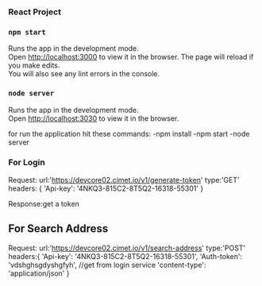 ### React Project

### `npm start`
Runs the app in the development mode.<br />
Open [http://localhost:3000](http://localhost:3000) to view it in the browser.
The page will reload if you make edits.<br />
You will also see any lint errors in the console.


### `node server`
Runs the app in the development mode.<br />
Open [http://localhost:3030](http://localhost:3030) to view it in the browser.

for run the application hit these commands:
-npm install
-npm start
-node server

### For Login
Request:
url:'https://devcore02.cimet.io/v1/generate-token'
type:'GET'
 headers: { 'Api-key': '4NKQ3-815C2-8T5Q2-16318-55301' }

 Response:get a token

 ## For Search Address
 Request:
 url:'https://devcore02.cimet.io/v1/search-address'
 type:'POST'
 headers:{
     'Api-key': '4NKQ3-815C2-8T5Q2-16318-55301',
            'Auth-token': 'vdshghsgdyshgfyh', //get from login service
            'content-type': 'application/json'
 }